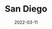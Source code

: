 ---
layout: photoessay
title: "San Diego"
date: 2022-03-11
tag: [ travel photography ]
category: visual
---